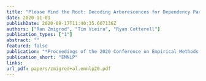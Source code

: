 ```yaml
---
title: "Please Mind the Root: Decoding Arborescences for Dependency Parsing"
date: 2020-11-01
publishDate: 2020-09-17T11:40:35.607136Z
authors: ["Ran Zmigrod", "Tim Vieira", "Ryan Cotterell"]
publication_types: ["1"]
abstract: ""
featured: false
publication: "*Proceedings of the 2020 Conference on Empirical Methods in Natural Language Processing and the 9th International Joint Conference on Natural Language Processing*"
publication_short: "EMNLP"
links:
url_pdf: papers/zmigrod+al.emnlp20.pdf
---
```


